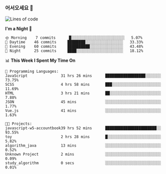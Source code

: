### 어서오세요 👋

<!--START_SECTION:waka-->
![Lines of code](https://img.shields.io/badge/From%20Hello%20World%20I%27ve%20Written-5.3%20million%20lines%20of%20code-blue)

**I'm a Night 🦉** 

```text
🌞 Morning    7 commits      █░░░░░░░░░░░░░░░░░░░░░░░░   5.07% 
🌆 Daytime    46 commits     ████████░░░░░░░░░░░░░░░░░   33.33% 
🌃 Evening    60 commits     ██████████░░░░░░░░░░░░░░░   43.48% 
🌙 Night      25 commits     ████░░░░░░░░░░░░░░░░░░░░░   18.12%

```


📊 **This Week I Spent My Time On** 

```text
💬 Programming Languages: 
JavaScript               31 hrs 26 mins      ██████████████████░░░░░░░   73.75% 
SCSS                     4 hrs 58 mins       ███░░░░░░░░░░░░░░░░░░░░░░   11.69% 
HTML                     3 hrs 21 mins       ██░░░░░░░░░░░░░░░░░░░░░░░   7.88% 
JSON                     45 mins             ░░░░░░░░░░░░░░░░░░░░░░░░░   1.77% 
Vue.js                   41 mins             ░░░░░░░░░░░░░░░░░░░░░░░░░   1.63%

🐱‍💻 Projects: 
javascript-w5-accountbook39 hrs 52 mins      ███████████████████████░░   93.55% 
toy                      2 hrs 28 mins       █░░░░░░░░░░░░░░░░░░░░░░░░   5.82% 
algorithm_java           13 mins             ░░░░░░░░░░░░░░░░░░░░░░░░░   0.52% 
Unknown Project          2 mins              ░░░░░░░░░░░░░░░░░░░░░░░░░   0.09% 
study_algorithm          0 secs              ░░░░░░░░░░░░░░░░░░░░░░░░░   0.01%

```


<!--END_SECTION:waka-->
